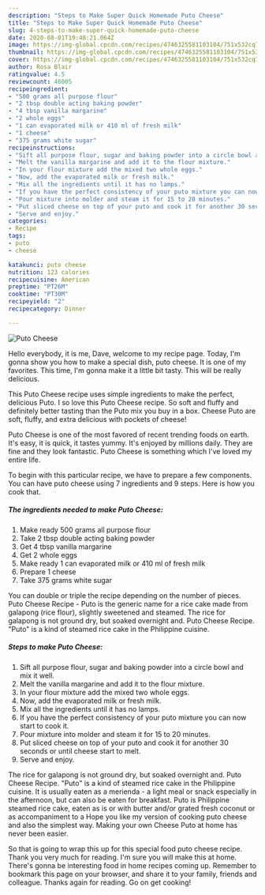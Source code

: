 ```yaml
---
description: "Steps to Make Super Quick Homemade Puto Cheese"
title: "Steps to Make Super Quick Homemade Puto Cheese"
slug: 4-steps-to-make-super-quick-homemade-puto-cheese
date: 2020-08-01T19:48:21.064Z
image: https://img-global.cpcdn.com/recipes/4746325581103104/751x532cq70/puto-cheese-recipe-main-photo.jpg
thumbnail: https://img-global.cpcdn.com/recipes/4746325581103104/751x532cq70/puto-cheese-recipe-main-photo.jpg
cover: https://img-global.cpcdn.com/recipes/4746325581103104/751x532cq70/puto-cheese-recipe-main-photo.jpg
author: Rosa Blair
ratingvalue: 4.5
reviewcount: 46005
recipeingredient:
- "500 grams all purpose flour"
- "2 tbsp double acting baking powder"
- "4 tbsp vanilla margarine"
- "2 whole eggs"
- "1 can evaporated milk or 410 ml of fresh milk"
- "1 cheese"
- "375 grams white sugar"
recipeinstructions:
- "Sift all purpose flour, sugar and baking powder into a circle bowl and mix it well."
- "Melt the vanilla margarine and add it to the flour mixture."
- "In your flour mixture add the mixed two whole eggs."
- "Now, add the evaporated milk or fresh milk."
- "Mix all the ingredients until it has no lamps."
- "If you have the perfect consistency of your puto mixture you can now start to cook it."
- "Pour mixture into molder and steam it for 15 to 20 minutes."
- "Put sliced cheese on top of your puto and cook it for another 30 seconds or until cheese start to melt."
- "Serve and enjoy."
categories:
- Recipe
tags:
- puto
- cheese

katakunci: puto cheese 
nutrition: 123 calories
recipecuisine: American
preptime: "PT26M"
cooktime: "PT30M"
recipeyield: "2"
recipecategory: Dinner

---
```



![Puto Cheese](https://img-global.cpcdn.com/recipes/4746325581103104/751x532cq70/puto-cheese-recipe-main-photo.jpg)

Hello everybody, it is me, Dave, welcome to my recipe page. Today, I'm gonna show you how to make a special dish, puto cheese. It is one of my favorites. This time, I'm gonna make it a little bit tasty. This will be really delicious.

This Puto Cheese recipe uses simple ingredients to make the perfect, delicious Puto. I so love this Puto Cheese recipe. So soft and fluffy and definitely better tasting than the Puto mix you buy in a box. Cheese Puto are soft, fluffy, and extra delicious with pockets of cheese!

Puto Cheese is one of the most favored of recent trending foods on earth. It's easy, it is quick, it tastes yummy. It's enjoyed by millions daily. They are fine and they look fantastic. Puto Cheese is something which I've loved my entire life.


To begin with this particular recipe, we have to prepare a few components. You can have puto cheese using 7 ingredients and 9 steps. Here is how you cook that.

<!--inarticleads1-->

##### The ingredients needed to make Puto Cheese:

1. Make ready 500 grams all purpose flour
1. Take 2 tbsp double acting baking powder
1. Get 4 tbsp vanilla margarine
1. Get 2 whole eggs
1. Make ready 1 can evaporated milk or 410 ml of fresh milk
1. Prepare 1 cheese
1. Take 375 grams white sugar


You can double or triple the recipe depending on the number of pieces. Puto Cheese Recipe - Puto is the generic name for a rice cake made from galapong (rice flour), slightly sweetened and steamed. The rice for galapong is not ground dry, but soaked overnight and. Puto Cheese Recipe. &#34;Puto&#34; is a kind of steamed rice cake in the Philippine cuisine. 

<!--inarticleads2-->

##### Steps to make Puto Cheese:

1. Sift all purpose flour, sugar and baking powder into a circle bowl and mix it well.
1. Melt the vanilla margarine and add it to the flour mixture.
1. In your flour mixture add the mixed two whole eggs.
1. Now, add the evaporated milk or fresh milk.
1. Mix all the ingredients until it has no lamps.
1. If you have the perfect consistency of your puto mixture you can now start to cook it.
1. Pour mixture into molder and steam it for 15 to 20 minutes.
1. Put sliced cheese on top of your puto and cook it for another 30 seconds or until cheese start to melt.
1. Serve and enjoy.


The rice for galapong is not ground dry, but soaked overnight and. Puto Cheese Recipe. &#34;Puto&#34; is a kind of steamed rice cake in the Philippine cuisine. It is usually eaten as a merienda - a light meal or snack especially in the afternoon, but can also be eaten for breakfast. Puto is Philippine steamed rice cake, eaten as is or with butter and/or grated fresh coconut or as accompaniment to a Hope you like my version of cooking puto cheese and also the simplest way. Making your own Cheese Puto at home has never been easier. 

So that is going to wrap this up for this special food puto cheese recipe. Thank you very much for reading. I'm sure you will make this at home. There's gonna be interesting food in home recipes coming up. Remember to bookmark this page on your browser, and share it to your family, friends and colleague. Thanks again for reading. Go on get cooking!
